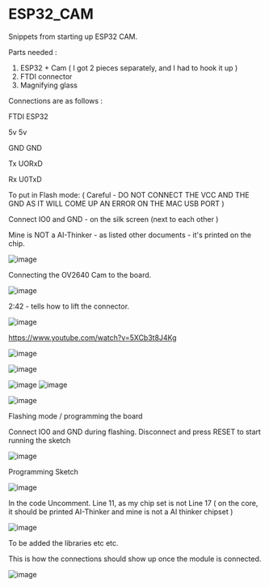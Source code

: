 # ESP32_CAM
Snippets from starting up ESP32 CAM. 

Parts needed :

1. ESP32 + Cam  ( I got 2 pieces separately, and I had to hook it up )
2. FTDI connector
3. Magnifying glass 

Connections are as follows : 

FTDI    ESP32

 5v        5v
 
 GND       GND
 
 Tx        UORxD
 
 Rx        U0TxD

To put in Flash mode: ( Careful - DO NOT CONNECT THE VCC AND THE GND AS IT WILL COME UP AN ERROR ON THE MAC USB PORT )

Connect IO0 and GND - on the silk screen (next to each other ) 

Mine is NOT a AI-Thinker - as listed other documents - it's printed on the chip.

![image](https://user-images.githubusercontent.com/14288989/133599732-61434002-5f70-427c-95b9-61a043aa9bf2.png)


Connecting the OV2640 Cam to the board.

![image](https://user-images.githubusercontent.com/14288989/133601044-65aef107-2eba-4168-bdfd-402c56ad121c.png)

2:42 - tells how to lift the connector.

![image](https://user-images.githubusercontent.com/14288989/133601171-6410c6a1-3197-47d4-89e6-f5a49b4be11b.png)

https://www.youtube.com/watch?v=5XCb3t8J4Kg

![image](https://user-images.githubusercontent.com/14288989/133598895-ceae517a-40ea-4b57-8def-ae37d618876f.png)



![image](https://user-images.githubusercontent.com/14288989/133598973-7c7e27a0-d585-40b1-b855-559185748d6e.png)

![image](https://user-images.githubusercontent.com/14288989/133601776-66c20307-e6f1-4baa-8e52-c331e9c62243.png)
![image](https://user-images.githubusercontent.com/14288989/133601882-2266dc5e-b101-47a1-ba22-8f66cb4d2b87.png)


![image](https://user-images.githubusercontent.com/14288989/133601726-52ca9f57-e4c5-4370-8757-00a6dd7d3dc6.png)


Flashing mode / programming the board 

Connect IO0 and GND during flashing. Disconnect and press RESET to start running the sketch

![image](https://user-images.githubusercontent.com/14288989/133602185-9d12e5b9-26a9-4043-8719-178b87500c1a.png)


Programming Sketch

![image](https://user-images.githubusercontent.com/14288989/133602926-d5138ceb-1a7c-4c8b-9b3d-e07ea796dbdb.png)

In the code Uncomment. Line 11, as my chip set is not Line 17 ( on the core, it should be printed AI-Thinker and mine is not a AI thinker chipset )

![image](https://user-images.githubusercontent.com/14288989/133603149-1c4ea3bc-9368-4bcf-a05c-76f0bea91300.png)

 To be added the libraries etc etc.
 
 
This is how the connections should show up once the module is connected.

![image](https://user-images.githubusercontent.com/14288989/133604506-83382af6-aa6e-47eb-9073-24f94e567f5f.png)


